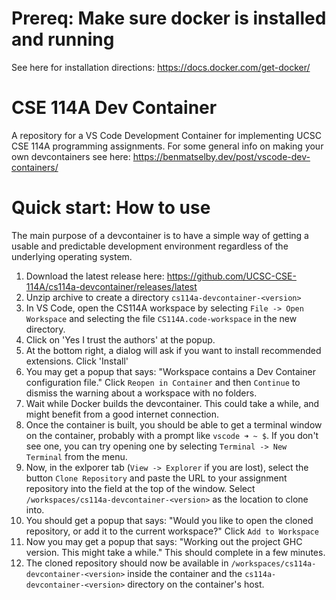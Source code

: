 # Prereq: Make sure docker is installed and running
See here for installation directions: https://docs.docker.com/get-docker/

# CSE 114A Dev Container

A repository for a VS Code Development Container for implementing UCSC CSE 114A programming assignments.
For some general info on making your own devcontainers see here: https://benmatselby.dev/post/vscode-dev-containers/

# Quick start: How to use
The main purpose of a devcontainer is to have a simple way of getting a usable
and predictable development environment regardless of the underlying operating
system.

1. Download the latest release here: https://github.com/UCSC-CSE-114A/cs114a-devcontainer/releases/latest
2. Unzip archive to create a directory `cs114a-devcontainer-<version>`
3. In VS Code, open the CS114A workspace by selecting `File -> Open Workspace` and selecting the file `CS114A.code-workspace` in the new directory.
4. Click on 'Yes I trust the authors' at the popup.
5. At the bottom right, a dialog will ask if you want to install recommended extensions. Click 'Install'
4. You may get a popup that says: "Workspace contains a Dev Container configuration file." Click `Reopen in Container` and then `Continue` to dismiss the warning about a workspace with no folders.
5. Wait while Docker builds the devcontainer.  This could take a while, and might benefit from a good internet connection.
6. Once the container is built, you should be able to get a terminal window on the container, probably with a prompt like `vscode ➜ ~ $`.  If you don't see one, you can try opening one by selecting `Terminal -> New Terminal` from the menu.
7. Now, in the exlporer tab (`View -> Explorer` if you are lost), select the button `Clone Repository` and paste the URL to your assignment repository into the field at the top of the window. Select `/workspaces/cs114a-devcontainer-<version>` as the location to clone into.
8. You should get a popup that says: "Would you like to open the cloned repository, or add it to the current workspace?" Click `Add to Workspace`
9. Now you may get a popup that says: "Working out the project GHC version. This might take a while." This should complete in a few minutes.
10. The cloned repository should now be available in `/workspaces/cs114a-devcontainer-<version>` inside the container and the `cs114a-devcontainer-<version>` directory on the container's host.
